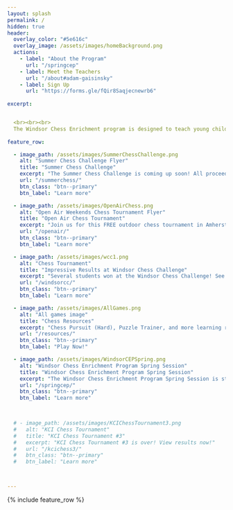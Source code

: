 ```yaml
---
layout: splash
permalink: /
hidden: true
header:
  overlay_color: "#5e616c"
  overlay_image: /assets/images/homeBackground.png
  actions:
    - label: "About the Program"
      url: "/springcep"
    - label: Meet the Teachers
      url: "/about#adam-gaisinsky"
    - label: Sign Up
      url: "https://forms.gle/fQir8Saqjecnewrb6"
  
excerpt: 


  <br><br><br>
  The Windsor Chess Enrichment program is designed to teach young children how to play and enjoy chess. We offer chess classes for students at all skill levels and provide a welcoming and engaging atmosphere for them to play against each other. We also provide private lessons to those students that would like more personalized coaching.
  
feature_row:

  - image_path: /assets/images/SummerChessChallenge.png
    alt: "Summer Chess Challenge Flyer"
    title: "Summer Chess Challenge"
    excerpt: "The Summer Chess Challenge is coming up soon! All proceeds go towards UNICEF's Ukraine Emergency Fund."
    url: "/summerchess/"
    btn_class: "btn--primary"
    btn_label: "Learn more"

  - image_path: /assets/images/OpenAirChess.png
    alt: "Open Air Weekends Chess Tournament Flyer"
    title: "Open Air Chess Tournament"
    excerpt: "Join us for this FREE outdoor chess tournament in Amherstburg! Everyone is welcome to play!"
    url: "/openair/"
    btn_class: "btn--primary"
    btn_label: "Learn more"

  - image_path: /assets/images/wcc1.png
    alt: "Chess Tournament"
    title: "Impressive Results at Windsor Chess Challenge"
    excerpt: "Several students won at the Windsor Chess Challenge! See our medallists by clicking the link below!"
    url: "/windsorcc/"
    btn_class: "btn--primary"
    btn_label: "Learn more"  

  - image_path: /assets/images/AllGames.png
    alt: "All games image"
    title: "Chess Resources"
    excerpt: "Chess Pursuit (Hard), Puzzle Trainer, and more learning resources!"
    url: "/resources/"
    btn_class: "btn--primary"
    btn_label: "Play Now!"

  - image_path: /assets/images/WindsorCEPSpring.png
    alt: "Windsor Chess Enrichment Program Spring Session"
    title: "Windsor Chess Enrichment Program Spring Session"
    excerpt: "The Windsor Chess Enrichment Program Spring Session is starting April 8th! Learn more by clicking the button below!"
    url: "/springcep/"
    btn_class: "btn--primary"
    btn_label: "Learn more"


    
  # - image_path: /assets/images/KCIChessTournament3.png
  #   alt: "KCI Chess Tournament"
  #   title: "KCI Chess Tournament #3"
  #   excerpt: "KCI Chess Tournament #3 is over! View results now!"
  #   url: "/kcichess3/"
  #   btn_class: "btn--primary"
  #   btn_label: "Learn more"



---
```


{% include feature_row %}